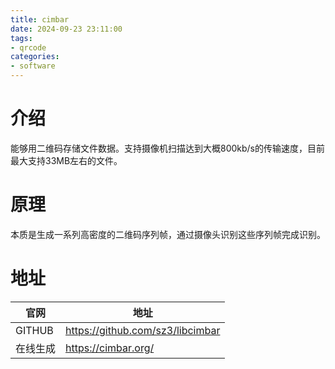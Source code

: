 ```yaml
---
title: cimbar
date: 2024-09-23 23:11:00
tags:
- qrcode
categories:
- software
---
```


# 介绍
能够用二维码存储文件数据。支持摄像机扫描达到大概800kb/s的传输速度，目前最大支持33MB左右的文件。
<!-- more -->

# 原理
本质是生成一系列高密度的二维码序列帧，通过摄像头识别这些序列帧完成识别。

# 地址
| 官网      | 地址 |
| ----------- | ----------- |
| GITHUB      | https://github.com/sz3/libcimbar  |
| 在线生成  | https://cimbar.org/  |
